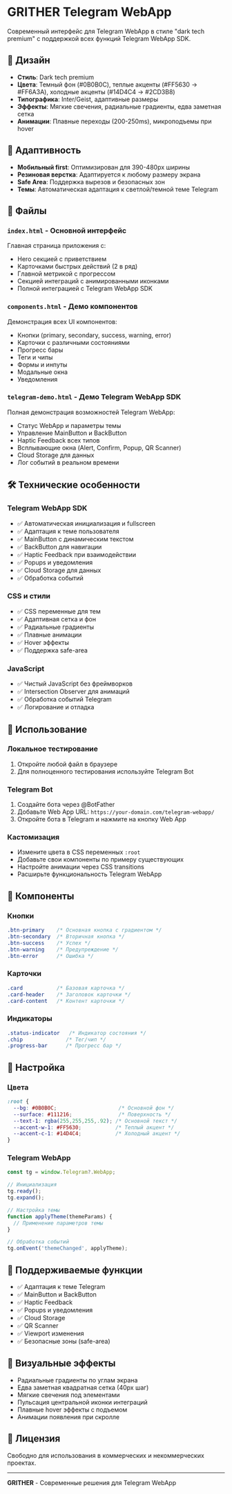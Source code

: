 # GRITHER Telegram WebApp

Современный интерфейс для Telegram WebApp в стиле "dark tech premium" с поддержкой всех функций Telegram WebApp SDK.

## 🎨 Дизайн

- **Стиль**: Dark tech premium
- **Цвета**: Темный фон (#0B0B0C), теплые акценты (#FF5630 → #FF6A3A), холодные акценты (#14D4C4 → #2CD3B8)
- **Типографика**: Inter/Geist, адаптивные размеры
- **Эффекты**: Мягкие свечения, радиальные градиенты, едва заметная сетка
- **Анимации**: Плавные переходы (200-250ms), микроподъемы при hover

## 📱 Адаптивность

- **Мобильный first**: Оптимизирован для 390-480px ширины
- **Резиновая верстка**: Адаптируется к любому размеру экрана
- **Safe Area**: Поддержка вырезов и безопасных зон
- **Темы**: Автоматическая адаптация к светлой/темной теме Telegram

## 🚀 Файлы

### `index.html` - Основной интерфейс
Главная страница приложения с:
- Hero секцией с приветствием
- Карточками быстрых действий (2 в ряд)
- Главной метрикой с прогрессом
- Секцией интеграций с анимированными иконками
- Полной интеграцией с Telegram WebApp SDK

### `components.html` - Демо компонентов
Демонстрация всех UI компонентов:
- Кнопки (primary, secondary, success, warning, error)
- Карточки с различными состояниями
- Прогресс бары
- Теги и чипы
- Формы и инпуты
- Модальные окна
- Уведомления

### `telegram-demo.html` - Демо Telegram WebApp SDK
Полная демонстрация возможностей Telegram WebApp:
- Статус WebApp и параметры темы
- Управление MainButton и BackButton
- Haptic Feedback всех типов
- Всплывающие окна (Alert, Confirm, Popup, QR Scanner)
- Cloud Storage для данных
- Лог событий в реальном времени

## 🛠 Технические особенности

### Telegram WebApp SDK
- ✅ Автоматическая инициализация и fullscreen
- ✅ Адаптация к теме пользователя
- ✅ MainButton с динамическим текстом
- ✅ BackButton для навигации
- ✅ Haptic Feedback при взаимодействии
- ✅ Popups и уведомления
- ✅ Cloud Storage для данных
- ✅ Обработка событий

### CSS и стили
- ✅ CSS переменные для тем
- ✅ Адаптивная сетка и фон
- ✅ Радиальные градиенты
- ✅ Плавные анимации
- ✅ Hover эффекты
- ✅ Поддержка safe-area

### JavaScript
- ✅ Чистый JavaScript без фреймворков
- ✅ Intersection Observer для анимаций
- ✅ Обработка событий Telegram
- ✅ Логирование и отладка

## 📖 Использование

### Локальное тестирование
1. Откройте любой файл в браузере
2. Для полноценного тестирования используйте Telegram Bot

### Telegram Bot
1. Создайте бота через @BotFather
2. Добавьте Web App URL: `https://your-domain.com/telegram-webapp/`
3. Откройте бота в Telegram и нажмите на кнопку Web App

### Кастомизация
- Измените цвета в CSS переменных `:root`
- Добавьте свои компоненты по примеру существующих
- Настройте анимации через CSS transitions
- Расширьте функциональность Telegram WebApp

## 🎯 Компоненты

### Кнопки
```css
.btn-primary    /* Основная кнопка с градиентом */
.btn-secondary  /* Вторичная кнопка */
.btn-success    /* Успех */
.btn-warning    /* Предупреждение */
.btn-error      /* Ошибка */
```

### Карточки
```css
.card           /* Базовая карточка */
.card-header    /* Заголовок карточки */
.card-content   /* Контент карточки */
```

### Индикаторы
```css
.status-indicator   /* Индикатор состояния */
.chip              /* Тег/чип */
.progress-bar      /* Прогресс бар */
```

## 🔧 Настройка

### Цвета
```css
:root {
  --bg: #0B0B0C;                    /* Основной фон */
  --surface: #111216;               /* Поверхность */
  --text-1: rgba(255,255,255,.92); /* Основной текст */
  --accent-w-1: #FF5630;           /* Теплый акцент */
  --accent-c-1: #14D4C4;           /* Холодный акцент */
}
```

### Telegram WebApp
```javascript
const tg = window.Telegram?.WebApp;

// Инициализация
tg.ready();
tg.expand();

// Настройка темы
function applyTheme(themeParams) {
  // Применение параметров темы
}

// Обработка событий
tg.onEvent('themeChanged', applyTheme);
```

## 📱 Поддерживаемые функции

- ✅ Адаптация к теме Telegram
- ✅ MainButton и BackButton
- ✅ Haptic Feedback
- ✅ Popups и уведомления
- ✅ Cloud Storage
- ✅ QR Scanner
- ✅ Viewport изменения
- ✅ Безопасные зоны (safe-area)

## 🎨 Визуальные эффекты

- Радиальные градиенты по углам экрана
- Едва заметная квадратная сетка (40px шаг)
- Мягкие свечения под элементами
- Пульсация центральной иконки интеграций
- Плавные hover эффекты с подъемом
- Анимации появления при скролле

## 📄 Лицензия

Свободно для использования в коммерческих и некоммерческих проектах.

---

**GRITHER** - Современные решения для Telegram WebApp
